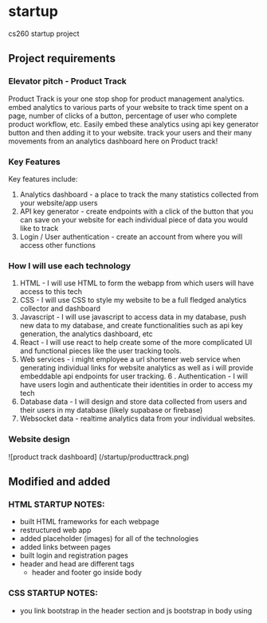 # startup
cs260 startup project

## Project requirements
### Elevator pitch - Product Track
Product Track is your one stop shop for product management analytics. embed analytics to various parts of your website to track time spent on a page, number of clicks of a button, percentage of user who complete product workflow, etc. Easily embed these analytics using api key generator button and then adding it to your website. track your users and their many movements from an analytics dashboard here on Product track!

### Key Features
Key features include:
1. Analytics dashboard - a place to track the many statistics collected from your website/app users
2. API key generator - create endpoints with a click of the button that you can save on your website for each individual piece of data you would like to track
3. Login / User authentication - create an account from where you will access other functions

### How I will use each technology
1. HTML - I will use HTML to form the webapp from which users will have access to this tech
2. CSS - I will use CSS to style my website to be a full fledged analytics collector and dashboard
3. Javascript - I will use javascript to access data in my database, push new data to my database, and create functionalities such as api key generation, the analytics dashboard, etc
4. React - I will use react to help create some of the more complicated UI and functional pieces like the user tracking tools. 
5. Web services - i might employee a url shortener web service when generating individual links for website analytics as well as i will provide embeddable api endpoints for user tracking. 
6 . Authentication - I will have users login and authenticate their identities in order to access my tech
7. Database data - I will design and store data collected from users and their users in my database (likely supabase or firebase)
8. Websocket data - realtime analytics data from your individual websites. 


### Website design
![product track dashboard] (/startup/producttrack.png)





## Modified and added 
### HTML STARTUP NOTES:
- built HTML frameworks for each webpage
- restructured web app
- added placeholder (images) for all of the technologies
- added links between pages
- built login and registration pages
- header and head are different tags
    - header and footer go inside body

### CSS STARTUP NOTES:
- you link bootstrap in the header section and js bootstrap in body using <script> 
- footer is easy copy and paste. 
- learned about different bootstrap button options
- Cards look better on smaller items 
- Building so many divs makes these apps so deep on nesting. Is there a better/ easier way to do it?
- learned how to use the grid system for bootstrap (remember it uses 12 as its column default)
- Going to need to make more adjustments to UI once 


### JAVASCRIPT + REACT
- React is actually used as a way to nest/modularize functionality
- Router is the way to keep the same landing page but inject its contents
- javascript is used to write the functional/interactive components of the website. 
- used chart.js for some prebuilt components. modified line graph to be interactive. now need it to access actual user data on the backend. 



### UPDATE DEC 6
- React is a good way of modularizing a web app because you can inject different sections of code wherever you would like using component structuring
- hooks have been really interested to use as they allow for dynamic updates to static features. 
- state hook is to send changes and effect hook is to instigate them
- stressed about finishing this class lol



### Web service stuff
- web services are hard. I am struggling but gonna update my readme with something (insert shrug emoji here)
- for my implementation i will have to build something that plugs simon into my mongo db. 
To do
1. make sure Simon is sending user data to mongodb 
2. Debug structure of web app
3. Connect app to mongodb
4. Make data from mongo show up on dashboard
5. Questions: api router? Service help? Etc?
6. Build web socket of sort 


### WebService final update
- finished my web service
- It is locally hosted and resets when the app is refreshed
- you can click through log in and log out
- it parts that are restricted for post auth
- it uses a 3rd part api to get the users ip address




### Startup Login 
- seems like the functionality of startup service should almost fulfill this assignment but almost there.
- 